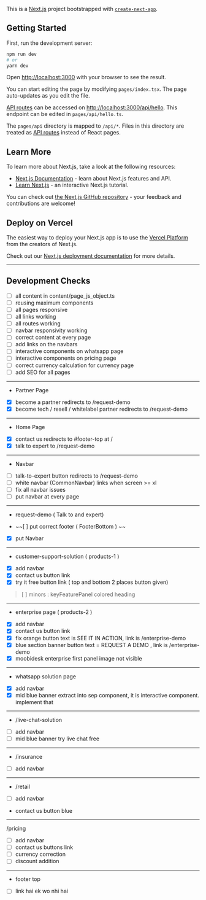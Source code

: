 This is a [Next.js](https://nextjs.org/) project bootstrapped with [`create-next-app`](https://github.com/vercel/next.js/tree/canary/packages/create-next-app).

## Getting Started

First, run the development server:

```bash
npm run dev
# or
yarn dev
```

Open [http://localhost:3000](http://localhost:3000) with your browser to see the result.

You can start editing the page by modifying `pages/index.tsx`. The page auto-updates as you edit the file.

[API routes](https://nextjs.org/docs/api-routes/introduction) can be accessed on [http://localhost:3000/api/hello](http://localhost:3000/api/hello). This endpoint can be edited in `pages/api/hello.ts`.

The `pages/api` directory is mapped to `/api/*`. Files in this directory are treated as [API routes](https://nextjs.org/docs/api-routes/introduction) instead of React pages.

## Learn More

To learn more about Next.js, take a look at the following resources:

- [Next.js Documentation](https://nextjs.org/docs) - learn about Next.js features and API.
- [Learn Next.js](https://nextjs.org/learn) - an interactive Next.js tutorial.

You can check out [the Next.js GitHub repository](https://github.com/vercel/next.js/) - your feedback and contributions are welcome!

## Deploy on Vercel

The easiest way to deploy your Next.js app is to use the [Vercel Platform](https://vercel.com/new?utm_medium=default-template&filter=next.js&utm_source=create-next-app&utm_campaign=create-next-app-readme) from the creators of Next.js.

Check out our [Next.js deployment documentation](https://nextjs.org/docs/deployment) for more details.


---

## Development Checks

- [ ] all content in content/page_js_object.ts
- [ ] reusing maximum components
- [ ] all pages responsive
- [ ] all links working
- [ ] all routes working
- [ ] navbar responsivity working
- [ ] correct content at every page
- [ ] add links on the navbars
- [ ] interactive components on whatsapp page
- [ ] interactive components on pricing page
- [ ] correct currency calculation for currency page
- [ ] add SEO for all pages

---

- Partner Page

- [x] become a partner redirects to /request-demo
- [x] become tech / resell / whitelabel partner redirects to /request-demo

---

- Home Page

- [x] contact us redirects to #footer-top at /
- [x] talk to expert to /request-demo

---

- Navbar

- [ ] talk-to-expert button redirects to /request-demo
- [ ] white navbar (CommonNavbar) links when screen >= xl
- [ ] fix all navbar issues
- [ ] put navbar at every page

---

- request-demo ( Talk to and expert)

- ~~[ ] put correct footer ( FooterBottom ) ~~
- [x] put Navbar

---

- customer-support-solution ( products-1 )

- [x] add navbar
- [x] contact us button link
- [x] try it free button link ( top and bottom 2 places button given)

> [ ] minors : keyFeaturePanel colored heading

---

- enterprise page ( products-2 )

- [x] add navbar
- [x] contact us button link
- [x] fix orange button text is SEE IT IN ACTION, link is /enterprise-demo
- [x] blue section banner button text = REQUEST A DEMO , link is /enterprise-demo
- [x] moobidesk enterprise first panel image not visible

---

- whatsapp solution page

- [x] add navbar
- [x] mid blue banner extract into sep component, it is interactive component. implement that

---

- /live-chat-solution

- [ ] add navbar
- [ ] mid blue banner try live chat free 

---

- /insurance 

- [ ] add navbar

---

- /retail

- [ ] add navbar
- contact us button blue

---

/pricing

- [ ] add navbar
- [ ] contact us buttons link
- [ ] currency correction
- [ ] discount addition

---

- footer top 

- [ ] link hai ek wo nhi hai
